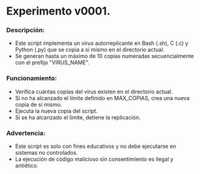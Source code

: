 # Experimento v0001.

### Descripción:

- Este script implementa un virus autorreplicante en Bash (.sh), C (.c) y Python (.py) que se copia a sí mismo en el directorio actual.
- Se generan hasta un máximo de 10 copias numeradas secuencialmente con el prefijo "VIRUS_NAME".

### Funcionamiento:

- Verifica cuántas copias del virus existen en el directorio actual.
- Si no ha alcanzado el límite definido en MAX_COPIAS, crea una nueva copia de sí mismo.
- Ejecuta la nueva copia del script.
- Si se ha alcanzado el límite, detiene la replicación.

### Advertencia:

- Este script es solo con fines educativos y no debe ejecutarse en sistemas no controlados.
- La ejecución de código malicioso sin consentimiento es ilegal y antiético.
